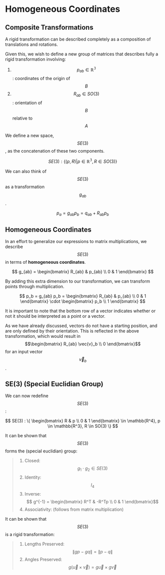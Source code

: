 # Homogeneous Coordinates

## Composite Transformations

A rigid transformation can be described completely as a composition of translations and rotations.

Given this, we wish to define a new group of matrices that describes fully a rigid transformation involving:

1. $$p_{ab} \in \mathbb{R^3}$$ : coordinates of the origin of $$B$$
2. $$R_{ab} \in SO(3)$$ : orientation of $$B$$ relative to $$A$$

We define a new space, $$SE(3)$$, as the concatenation of these two components.

$$
SE(3) : \{ (p, R) | p \in \mathbb{R^3}, R \in SO(3)\}
$$

We can also think of $$SE(3)$$ as a transformation $$g_{ab}$$.

$$
p_{a} = g_{ab} p_b = q_{ab} + R_{ab} p_b
$$

## Homogeneous Coordinates

In an effort to generalize our expressions to matrix multiplications, we describe $$SE(3)$$ in terms of **homogeneous coordinates**.

$$
g_{ab} = 
\begin{bmatrix}
R_{ab} & p_{ab} \\
0 & 1
\end{bmatrix}
$$

By adding this extra dimension  to our transformation, we can transform points through multiplication.

$$
p_b = g_{ab} p_b = 
\begin{bmatrix}
R_{ab} & p_{ab} \\
0 & 1
\end{bmatrix} 
\cdot
\begin{bmatrix}
p_b \\ 1
\end{bmatrix}
$$

It is important to note that the bottom row of a vector indicates whether or not it should be interpreted as a point or a vector. 

As we have already discussed, vectors do not have a starting position, and are only defined by their orientation. This is reflected in the above transformation, which would result in $$\begin{bmatrix} R_{ab} \vec{v}_b \\ 0 \end{bmatrix}$$ for an input vector $$\vec{v}_b$$.

## SE\(3\) \(Special Euclidian Group\)

We can now redefine $$SE(3)$$ :

$$
SE(3) : \{ 
\begin{bmatrix}
R & p \\
0 & 1
\end{bmatrix}
\in \mathbb{R^4},
p \in \mathbb{R^3}, R \in SO(3)
\}
$$

It can be shown that $$SE(3)$$ forms the \(special euclidian\) group:

> 1. Closed: $$ g_1 \cdot g_2 \in SE(3)$$
> 2. Identity: $$ I_4 $$
> 3. Inverse: $$ g^{-1} = \begin{bmatrix}  R^T & -R^Tp \\ 0 & 1 \end{bmatrix}$$
> 4. Associativity: \(follows from matrix multiplication\)

It can be shown that $$SE(3)$$ is a rigid transformation:

> 1. Lengths Preserved: $$\lVert gp - gq \rVert = \lVert p - q \rVert$$
> 2. Angles Preserved: $$g(\vec{u} \times \vec{v})  = g \vec{u} \times g \vec{v}$$

